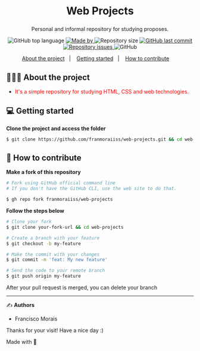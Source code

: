 
<h1 align="center">
  Web Projects
</h1>

<h3 align="center">
  
</h3>

<p align="center">Personal and informal repository for studying proposes.</p>

<p align="center">
  <img alt="GitHub top language" src="https://img.shields.io/github/languages/top/franmoraiiss/web-projects">

  <a href="https://www.linkedin.com/in/franmorais/">
    <img alt="Made by" src="https://img.shields.io/badge/made%20by-Francisco%20Morais-gree">
  </a>
  
  <img alt="Repository size" src="https://img.shields.io/github/repo-size/franmoraiiss/web-projects">
  
  <a href="https://github.com/franmoraiiss/web-projects/commits/master">
    <img alt="GitHub last commit" src="https://img.shields.io/github/last-commit/franmoraiiss/web-projects">
  </a>
  
  <a href="https://github.com/franmoraiiss/web-projects/issues">
    <img alt="Repository issues" src="https://img.shields.io/github/issues/franmoraiiss/web-projects">
  </a>
  
  <img alt="GitHub" src="https://img.shields.io/github/license/franmoraiiss/web-projects">
</p>

<p align="center">
  <a href="#-about-the-project">About the project</a>&nbsp;&nbsp;&nbsp;|&nbsp;&nbsp;&nbsp;
  <a href="#-getting-started">Getting started</a>&nbsp;&nbsp;&nbsp;|&nbsp;&nbsp;&nbsp;
  <a href="#-how-to-contribute">How to contribute</a>&nbsp;&nbsp;&nbsp;&nbsp;&nbsp;&nbsp;
</p>

## 👨🏻‍💻 About the project

- <p style="color: red;">It's a simple repository for studying HTML, CSS and web technologies.</p>

## 💻 Getting started

**Clone the project and access the folder**

```bash
$ git clone https://github.com/franmoraiiss/web-projects.git && cd web-projects
```

## 🤔 How to contribute

**Make a fork of this repository**

```bash
# Fork using GitHub official command line
# If you don't have the GitHub CLI, use the web site to do that.

$ gh repo fork franmoraiiss/web-projects
```

**Follow the steps below**

```bash
# Clone your fork
$ git clone your-fork-url && cd web-projects

# Create a branch with your feature
$ git checkout -b my-feature

# Make the commit with your changes
$ git commit -m 'feat: My new feature'

# Send the code to your remote branch
$ git push origin my-feature
```

After your pull request is merged, you can delete your branch

---

✍️ **Authors**

- <p>Francisco Morais</p>
Thanks for your visit! Have a nice day :)


Made with 💜
